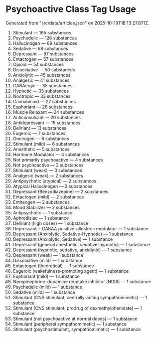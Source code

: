 # Psychoactive Class Tag Usage

Generated from "src/data/articles.json" on 2025-10-19T18:13:27.871Z.

1. Stimulant — 195 substances
2. Psychedelic — 126 substances
3. Hallucinogen — 69 substances
4. Sedative — 68 substances
5. Depressant — 67 substances
6. Entactogen — 57 substances
7. Opioid — 54 substances
8. Dissociative — 50 substances
9. Anxiolytic — 45 substances
10. Analgesic — 41 substances
11. GABAergic — 35 substances
12. Hypnotic — 33 substances
13. Nootropic — 33 substances
14. Cannabinoid — 27 substances
15. Euphoriant — 26 substances
16. Muscle Relaxant — 24 substances
17. Anticonvulsant — 20 substances
18. Antidepressant — 15 substances
19. Deliriant — 13 substances
20. Eugeroic — 7 substances
21. Oneirogen — 6 substances
22. Stimulant (mild) — 6 substances
23. Anesthetic — 5 substances
24. Hormone Modulator — 4 substances
25. Not primarily psychoactive — 4 substances
26. Not psychoactive — 3 substances
27. Stimulant (weak) — 3 substances
28. Analgesic (weak) — 2 substances
29. Antipsychotic (atypical) — 2 substances
30. Atypical Hallucinogen — 2 substances
31. Depressant (Benzodiazepine) — 2 substances
32. Entactogen (mild) — 2 substances
33. Entheogen — 2 substances
34. Mood Stabilizer — 2 substances
35. Antipsychotic — 1 substance
36. Aphrodisiac — 1 substance
37. Deliriant (high doses) — 1 substance
38. Depressant ‒ GABAA positive-allosteric modulator — 1 substance
39. Depressant (Anxiolytic, Sedative-Hypnotic) — 1 substance
40. Depressant (Anxiolytic, Sedative) — 1 substance
41. Depressant (general anesthetic, sedative-hypnotic) — 1 substance
42. Depressant (hypnotic, sedative, anxiolytic) — 1 substance
43. Depressant (weak) — 1 substance
44. Dissociative (mild) — 1 substance
45. Entactogen (theoretical) — 1 substance
46. Eugeroic (wakefulness-promoting agent) — 1 substance
47. Euphoriant (mild) — 1 substance
48. Norepinephrine–dopamine reuptake inhibitor (NDRI) — 1 substance
49. Psychedelic (mild) — 1 substance
50. Sedative (mild) — 1 substance
51. Stimulant (CNS stimulant, centrally-acting sympathomimetic) — 1 substance
52. Stimulant (CNS stimulant, prodrug of dexmethylphenidate) — 1 substance
53. Stimulant (not psychoactive at normal doses) — 1 substance
54. Stimulant (peripheral sympathomimetic) — 1 substance
55. Stimulant (psychostimulant, sympathomimetic) — 1 substance
